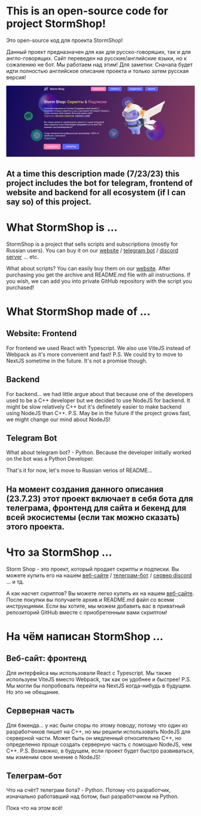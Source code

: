 # This is an open-source code for project StormShop!
Это open-source код для проекта StormShop!

Данный проект предназначен для как для русско-говоряших, так и для англо-говорящих. Сайт переведен на русские/английские языки, но к сожалению не бот. Мы работаем над этим! Для заметки: Сначала будет идти полностью английское описание проекта и только затем русская версия!

![StormShop: main page image](./README/main_page.png)

## At a time this description made (7/23/23) this project includes the bot for telegram, frontend of website and backend for all ecosystem (if I can say so) of this project.

# What StormShop is ...

StormShop is a project that sells scripts and subscriptions (mostly for Russian users).
You can buy it on our [website](https://nitro-storm.ru) / [telegram bot](https://t.me/storm_nitro_shop_bot) / [discord server](https://discord.gg/BNsV86yGQA) ... etc.

What about scripts? You can easily buy them on our [website](https://nitro-storm.ru). After purchasing you get the archive and README.md file with all instructions. If you wish, we can add you into private GitHub repository with the script you purchased!

# What StormShop made of ...

## Website: Frontend
For frontend we used React with Typescript. We also use ViteJS instead of Webpack as it's more convenient and fast!
P.S. We could try to move to NextJS sometime in the future. It's not a promise though.

## Backend
For backend... we had little argue about that because one of the developers used to be a C++ developer but we decided to use NodeJS for backend. It might be slow relatively C++ but it's definetely easier to make backend using NodeJS than C++.
P.S. May be in the future if the project grows fast, we might change our mind about NodeJS!

## Telegram Bot
What about telegram bot? - Python. Because the developer initially worked on the bot was a Python Developer.

That's it for now, let's move to Russian verios of README...



## На момент создания данного описания (23.7.23) этот проект включает в себя бота для телеграма, фронтенд для сайта и бекенд для всей экосистемы (если так можно сказать) этого проекта.

# Что за StormShop ...

Storm Shop - это проект, который продает скрипты и подписки.
Вы можете купить его на нашем [веб-сайте](https://nitro-storm.ru ) / [телеграм-бот](https://t.me/storm_nitro_shop_bot ) / [сервер discord](https://discord.gg/BNsV86yGQA ) ... и тд.

А как насчет скриптов? Вы можете легко купить их на нашем [веб-сайте](https://nitro-storm.ru ). После покупки вы получаете архив и README.md файл со всеми инструкциями. Если вы хотите, мы можем добавить вас в приватный репозиторий GitHub вместе с приобретенным вами скриптом!

# На чём написан StormShop ...

## Веб-сайт: фронтенд
Для интерфейса мы использовали React с Typescript. Мы также используем ViteJS вместо Webpack, так как он удобнее и быстрее!
P.S. Мы могли бы попробовать перейти на NextJS когда-нибудь в будущем. Но это не обещание.

## Серверная часть
Для бэкенда... у нас были споры по этому поводу, потому что один из разработчиков пишет на C++, но мы решили использовать NodeJS для серверной части. Может быть он медленный относительно C++, но определенно проще создать серверную часть с помощью NodeJS, чем C++.
P.S. Возможно, в будущем, если проект будет быстро развиваться, мы изменим свое мнение о NodeJS!

## Телеграм-бот
Что на счёт? телеграм бота? - Python. Потому что разработчик, изначально работавший над ботом, был разработчиком на Python.

Пока что на этом всё!